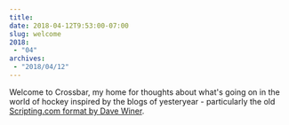 ```yaml
---
title: 
date: 2018-04-12T9:53:00-07:00
slug: welcome
2018:
 - "04"
archives:
 - "2018/04/12"
---
```

Welcome to Crossbar, my home for thoughts about what's going on in the world of hockey inspired by the blogs of yesteryear - particularly the old [Scripting.com format by Dave Winer][1].

[1]: http://scripting.com/2000/09/30.html

